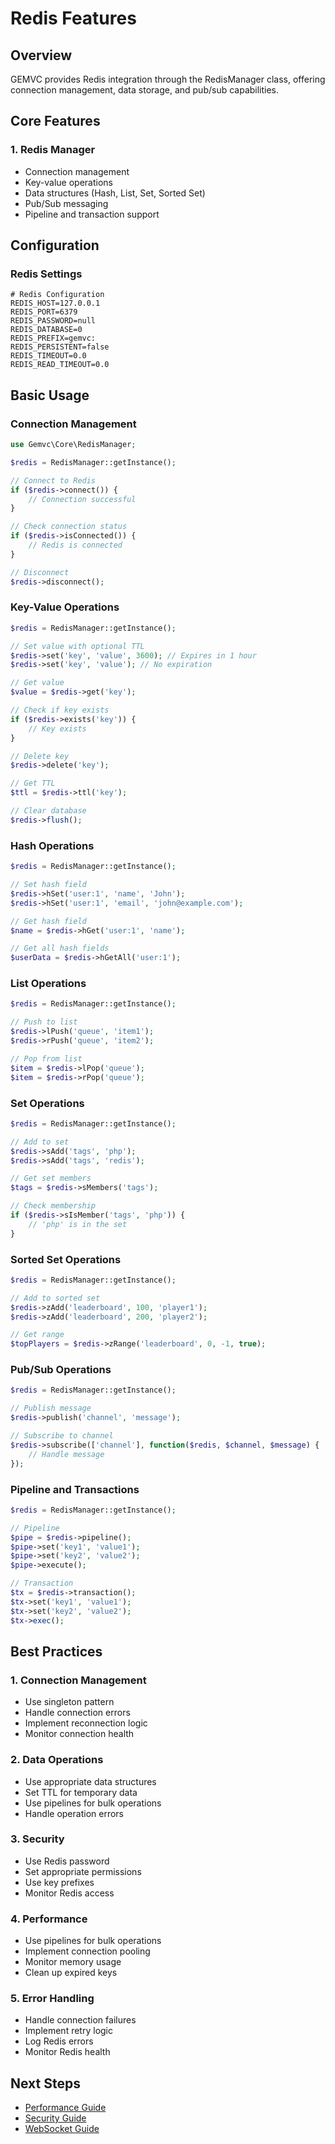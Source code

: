 # Redis Features

## Overview

GEMVC provides Redis integration through the RedisManager class, offering connection management, data storage, and pub/sub capabilities.

## Core Features

### 1. Redis Manager
- Connection management
- Key-value operations
- Data structures (Hash, List, Set, Sorted Set)
- Pub/Sub messaging
- Pipeline and transaction support

## Configuration

### Redis Settings
```env
# Redis Configuration
REDIS_HOST=127.0.0.1
REDIS_PORT=6379
REDIS_PASSWORD=null
REDIS_DATABASE=0
REDIS_PREFIX=gemvc:
REDIS_PERSISTENT=false
REDIS_TIMEOUT=0.0
REDIS_READ_TIMEOUT=0.0
```

## Basic Usage

### Connection Management
```php
use Gemvc\Core\RedisManager;

$redis = RedisManager::getInstance();

// Connect to Redis
if ($redis->connect()) {
    // Connection successful
}

// Check connection status
if ($redis->isConnected()) {
    // Redis is connected
}

// Disconnect
$redis->disconnect();
```

### Key-Value Operations
```php
$redis = RedisManager::getInstance();

// Set value with optional TTL
$redis->set('key', 'value', 3600); // Expires in 1 hour
$redis->set('key', 'value'); // No expiration

// Get value
$value = $redis->get('key');

// Check if key exists
if ($redis->exists('key')) {
    // Key exists
}

// Delete key
$redis->delete('key');

// Get TTL
$ttl = $redis->ttl('key');

// Clear database
$redis->flush();
```

### Hash Operations
```php
$redis = RedisManager::getInstance();

// Set hash field
$redis->hSet('user:1', 'name', 'John');
$redis->hSet('user:1', 'email', 'john@example.com');

// Get hash field
$name = $redis->hGet('user:1', 'name');

// Get all hash fields
$userData = $redis->hGetAll('user:1');
```

### List Operations
```php
$redis = RedisManager::getInstance();

// Push to list
$redis->lPush('queue', 'item1');
$redis->rPush('queue', 'item2');

// Pop from list
$item = $redis->lPop('queue');
$item = $redis->rPop('queue');
```

### Set Operations
```php
$redis = RedisManager::getInstance();

// Add to set
$redis->sAdd('tags', 'php');
$redis->sAdd('tags', 'redis');

// Get set members
$tags = $redis->sMembers('tags');

// Check membership
if ($redis->sIsMember('tags', 'php')) {
    // 'php' is in the set
}
```

### Sorted Set Operations
```php
$redis = RedisManager::getInstance();

// Add to sorted set
$redis->zAdd('leaderboard', 100, 'player1');
$redis->zAdd('leaderboard', 200, 'player2');

// Get range
$topPlayers = $redis->zRange('leaderboard', 0, -1, true);
```

### Pub/Sub Operations
```php
$redis = RedisManager::getInstance();

// Publish message
$redis->publish('channel', 'message');

// Subscribe to channel
$redis->subscribe(['channel'], function($redis, $channel, $message) {
    // Handle message
});
```

### Pipeline and Transactions
```php
$redis = RedisManager::getInstance();

// Pipeline
$pipe = $redis->pipeline();
$pipe->set('key1', 'value1');
$pipe->set('key2', 'value2');
$pipe->execute();

// Transaction
$tx = $redis->transaction();
$tx->set('key1', 'value1');
$tx->set('key2', 'value2');
$tx->exec();
```

## Best Practices

### 1. Connection Management
- Use singleton pattern
- Handle connection errors
- Implement reconnection logic
- Monitor connection health

### 2. Data Operations
- Use appropriate data structures
- Set TTL for temporary data
- Use pipelines for bulk operations
- Handle operation errors

### 3. Security
- Use Redis password
- Set appropriate permissions
- Use key prefixes
- Monitor Redis access

### 4. Performance
- Use pipelines for bulk operations
- Implement connection pooling
- Monitor memory usage
- Clean up expired keys

### 5. Error Handling
- Handle connection failures
- Implement retry logic
- Log Redis errors
- Monitor Redis health

## Next Steps

- [Performance Guide](../guides/performance.md)
- [Security Guide](../guides/security.md)
- [WebSocket Guide](../guides/websocket.md) 